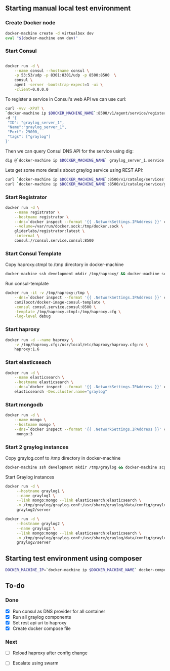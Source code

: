 ## Starting manual local test environment

### Create Docker node

```bash
docker-machine create -d virtualbox dev
eval "$(docker-machine env dev)"
```

### Start Consul

```bash

docker run -d \
    --name consul --hostname consul \
    -p 53:53/udp -p 8301:8301/udp -p 8500:8500  \
    consul \
    agent -server -bootstrap-expect=1 -ui \
    -client=0.0.0.0
```

To register a service in Consul's web API we can use curl:

```bash
curl -vvv -XPUT \
`docker-machine ip $DOCKER_MACHINE_NAME`:8500/v1/agent/service/register \
-d '{
 "ID": "graylog_server_1",
 "Name":"graylog_server_1",
 "Port": 29000,
 "tags": ["graylog"]
}'
```

Then we can query Consul DNS API for the service using dig:

```bash
dig @`docker-machine ip $DOCKER_MACHINE_NAME` graylog_server_1.service.consul SRV
```

Lets get some more details about graylog service using REST API:
```bash
curl `docker-machine ip $DOCKER_MACHINE_NAME`:8500/v1/catalog/services?pretty
curl `docker-machine ip $DOCKER_MACHINE_NAME`:8500/v1/catalog/service/graylog_server_1?pretty
```

### Start Registrator
```bash
docker run -d \
    --name registrator \
    --hostname registrator \
    --dns=`docker inspect --format '{{ .NetworkSettings.IPAddress }}' consul` \
    --volume=/var/run/docker.sock:/tmp/docker.sock \
    gliderlabs/registrator:latest \
    -internal \
    consul://consul.service.consul:8500
```

### Start Consul Template

Copy haproxy.ctmpl to /tmp directory in docker-machine

```bash
docker-machine ssh development mkdir /tmp/haproxy/ && docker-machine scp haproxy.ctmpl development:/tmp/haproxy/haproxy.ctmpl
```

Run consul-template
```bash
docker run -it -v /tmp/haproxy:/tmp \
    --dns=`docker inspect --format '{{ .NetworkSettings.IPAddress }}' consul` \
    camilocot/docker-image-consul-template \
    -consul consul.service.consul:8500 \
    -template /tmp/haproxy.ctmpl:/tmp/haproxy.cfg \
    -log-level debug
```

### Start haproxy
```bash
docker run -d --name haproxy \
    -v /tmp/haproxy.cfg:/usr/local/etc/haproxy/haproxy.cfg:ro \
    haproxy:1.6
```

### Start elasticseach
```bash
docker run -d \
    --name elasticsearch \
    --hostname elasticsearch \
    --dns=`docker inspect --format '{{ .NetworkSettings.IPAddress }}' consul` \
    elasticsearch -Des.cluster.name="graylog"
```

### Start mongodb
```bash
docker run -d \
    --name mongo \
    --hostname mongo \
    --dns=`docker inspect --format '{{ .NetworkSettings.IPAddress }}' consul` \
     mongo:3
```

### Start 2 graylog instances
Copy graylog.conf to /tmp directory in docker-machine

```bash
docker-machine ssh development mkdir /tmp/graylog && docker-machine scp graylog.conf development:/tmp/graylog
```

Start Graylog instances
```bash
docker run -d \
     --hostname graylog1 \
     --name graylog1 \
     --link mongo:mongo --link elasticsearch:elasticsearch \
     -v /tmp/graylog/graylog.conf:/usr/share/graylog/data/config/graylog.conf \
     graylog2/server

docker run -d \
     --hostname graylog2 \
     --name graylog2 \
     --link mongo:mongo --link elasticsearch:elasticsearch \
     -v /tmp/graylog/graylog.conf:/usr/share/graylog/data/config/graylog.conf \
     graylog2/server
```

## Starting test environment using composer

```bash
DOCKER_MACHINE_IP=`docker-machine ip $DOCKER_MACHINE_NAME` docker-compose up
```

## To-do

### Done
- [x] Run consul as DNS provider for all container
- [x] Run all graylog components
- [x] Set rest api uri to haproxy
- [x] Create docker compose file

### Next
- [ ] Reload haproxy after config change
- [ ] Escalate using swarm

